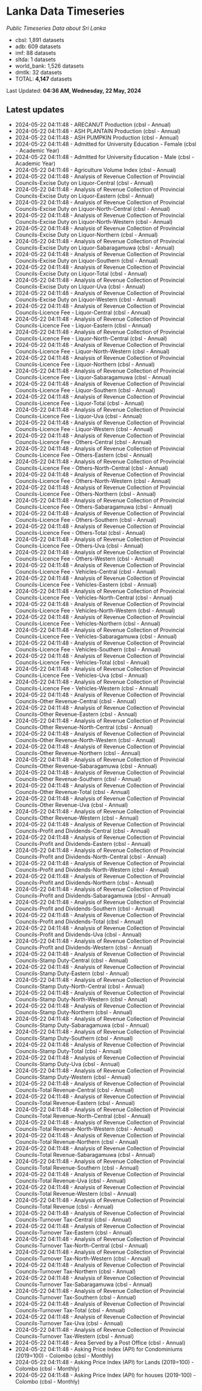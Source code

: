 # Lanka Data Timeseries
*Public Timeseries Data about Sri Lanka*

* cbsl: 1,891 datasets
* adb: 609 datasets
* imf: 88 datasets
* sltda: 1 datasets
* world_bank: 1,526 datasets
* dmtlk: 32 datasets
* TOTAL: **4,147** datasets

Last Updated: **04:36 AM, Wednesday, 22 May, 2024**

## Latest updates

* 2024-05-22 04:11:48 - ARECANUT Production (cbsl - Annual)
* 2024-05-22 04:11:48 - ASH PLANTAIN Production (cbsl - Annual)
* 2024-05-22 04:11:48 - ASH PUMPKIN Production (cbsl - Annual)
* 2024-05-22 04:11:48 - Admitted for University Education - Female (cbsl - Academic Year)
* 2024-05-22 04:11:48 - Admitted for University Education - Male (cbsl - Academic Year)
* 2024-05-22 04:11:48 - Agriculture Volume Index (cbsl - Annual)
* 2024-05-22 04:11:48 - Analysis of Revenue Collection of Provincial Councils-Excise Duty on Liquor-Central (cbsl - Annual)
* 2024-05-22 04:11:48 - Analysis of Revenue Collection of Provincial Councils-Excise Duty on Liquor-Eastern (cbsl - Annual)
* 2024-05-22 04:11:48 - Analysis of Revenue Collection of Provincial Councils-Excise Duty on Liquor-North-Central (cbsl - Annual)
* 2024-05-22 04:11:48 - Analysis of Revenue Collection of Provincial Councils-Excise Duty on Liquor-North-Western (cbsl - Annual)
* 2024-05-22 04:11:48 - Analysis of Revenue Collection of Provincial Councils-Excise Duty on Liquor-Northern (cbsl - Annual)
* 2024-05-22 04:11:48 - Analysis of Revenue Collection of Provincial Councils-Excise Duty on Liquor-Sabaragamuwa (cbsl - Annual)
* 2024-05-22 04:11:48 - Analysis of Revenue Collection of Provincial Councils-Excise Duty on Liquor-Southern (cbsl - Annual)
* 2024-05-22 04:11:48 - Analysis of Revenue Collection of Provincial Councils-Excise Duty on Liquor-Total (cbsl - Annual)
* 2024-05-22 04:11:48 - Analysis of Revenue Collection of Provincial Councils-Excise Duty on Liquor-Uva (cbsl - Annual)
* 2024-05-22 04:11:48 - Analysis of Revenue Collection of Provincial Councils-Excise Duty on Liquor-Western (cbsl - Annual)
* 2024-05-22 04:11:48 - Analysis of Revenue Collection of Provincial Councils-Licence Fee - Liquor-Central (cbsl - Annual)
* 2024-05-22 04:11:48 - Analysis of Revenue Collection of Provincial Councils-Licence Fee - Liquor-Eastern (cbsl - Annual)
* 2024-05-22 04:11:48 - Analysis of Revenue Collection of Provincial Councils-Licence Fee - Liquor-North-Central (cbsl - Annual)
* 2024-05-22 04:11:48 - Analysis of Revenue Collection of Provincial Councils-Licence Fee - Liquor-North-Western (cbsl - Annual)
* 2024-05-22 04:11:48 - Analysis of Revenue Collection of Provincial Councils-Licence Fee - Liquor-Northern (cbsl - Annual)
* 2024-05-22 04:11:48 - Analysis of Revenue Collection of Provincial Councils-Licence Fee - Liquor-Sabaragamuwa (cbsl - Annual)
* 2024-05-22 04:11:48 - Analysis of Revenue Collection of Provincial Councils-Licence Fee - Liquor-Southern (cbsl - Annual)
* 2024-05-22 04:11:48 - Analysis of Revenue Collection of Provincial Councils-Licence Fee - Liquor-Total (cbsl - Annual)
* 2024-05-22 04:11:48 - Analysis of Revenue Collection of Provincial Councils-Licence Fee - Liquor-Uva (cbsl - Annual)
* 2024-05-22 04:11:48 - Analysis of Revenue Collection of Provincial Councils-Licence Fee - Liquor-Western (cbsl - Annual)
* 2024-05-22 04:11:48 - Analysis of Revenue Collection of Provincial Councils-Licence Fee - Others-Central (cbsl - Annual)
* 2024-05-22 04:11:48 - Analysis of Revenue Collection of Provincial Councils-Licence Fee - Others-Eastern (cbsl - Annual)
* 2024-05-22 04:11:48 - Analysis of Revenue Collection of Provincial Councils-Licence Fee - Others-North-Central (cbsl - Annual)
* 2024-05-22 04:11:48 - Analysis of Revenue Collection of Provincial Councils-Licence Fee - Others-North-Western (cbsl - Annual)
* 2024-05-22 04:11:48 - Analysis of Revenue Collection of Provincial Councils-Licence Fee - Others-Northern (cbsl - Annual)
* 2024-05-22 04:11:48 - Analysis of Revenue Collection of Provincial Councils-Licence Fee - Others-Sabaragamuwa (cbsl - Annual)
* 2024-05-22 04:11:48 - Analysis of Revenue Collection of Provincial Councils-Licence Fee - Others-Southern (cbsl - Annual)
* 2024-05-22 04:11:48 - Analysis of Revenue Collection of Provincial Councils-Licence Fee - Others-Total (cbsl - Annual)
* 2024-05-22 04:11:48 - Analysis of Revenue Collection of Provincial Councils-Licence Fee - Others-Uva (cbsl - Annual)
* 2024-05-22 04:11:48 - Analysis of Revenue Collection of Provincial Councils-Licence Fee - Others-Western (cbsl - Annual)
* 2024-05-22 04:11:48 - Analysis of Revenue Collection of Provincial Councils-Licence Fee - Vehicles-Central (cbsl - Annual)
* 2024-05-22 04:11:48 - Analysis of Revenue Collection of Provincial Councils-Licence Fee - Vehicles-Eastern (cbsl - Annual)
* 2024-05-22 04:11:48 - Analysis of Revenue Collection of Provincial Councils-Licence Fee - Vehicles-North-Central (cbsl - Annual)
* 2024-05-22 04:11:48 - Analysis of Revenue Collection of Provincial Councils-Licence Fee - Vehicles-North-Western (cbsl - Annual)
* 2024-05-22 04:11:48 - Analysis of Revenue Collection of Provincial Councils-Licence Fee - Vehicles-Northern (cbsl - Annual)
* 2024-05-22 04:11:48 - Analysis of Revenue Collection of Provincial Councils-Licence Fee - Vehicles-Sabaragamuwa (cbsl - Annual)
* 2024-05-22 04:11:48 - Analysis of Revenue Collection of Provincial Councils-Licence Fee - Vehicles-Southern (cbsl - Annual)
* 2024-05-22 04:11:48 - Analysis of Revenue Collection of Provincial Councils-Licence Fee - Vehicles-Total (cbsl - Annual)
* 2024-05-22 04:11:48 - Analysis of Revenue Collection of Provincial Councils-Licence Fee - Vehicles-Uva (cbsl - Annual)
* 2024-05-22 04:11:48 - Analysis of Revenue Collection of Provincial Councils-Licence Fee - Vehicles-Western (cbsl - Annual)
* 2024-05-22 04:11:48 - Analysis of Revenue Collection of Provincial Councils-Other Revenue-Central (cbsl - Annual)
* 2024-05-22 04:11:48 - Analysis of Revenue Collection of Provincial Councils-Other Revenue-Eastern (cbsl - Annual)
* 2024-05-22 04:11:48 - Analysis of Revenue Collection of Provincial Councils-Other Revenue-North-Central (cbsl - Annual)
* 2024-05-22 04:11:48 - Analysis of Revenue Collection of Provincial Councils-Other Revenue-North-Western (cbsl - Annual)
* 2024-05-22 04:11:48 - Analysis of Revenue Collection of Provincial Councils-Other Revenue-Northern (cbsl - Annual)
* 2024-05-22 04:11:48 - Analysis of Revenue Collection of Provincial Councils-Other Revenue-Sabaragamuwa (cbsl - Annual)
* 2024-05-22 04:11:48 - Analysis of Revenue Collection of Provincial Councils-Other Revenue-Southern (cbsl - Annual)
* 2024-05-22 04:11:48 - Analysis of Revenue Collection of Provincial Councils-Other Revenue-Total (cbsl - Annual)
* 2024-05-22 04:11:48 - Analysis of Revenue Collection of Provincial Councils-Other Revenue-Uva (cbsl - Annual)
* 2024-05-22 04:11:48 - Analysis of Revenue Collection of Provincial Councils-Other Revenue-Western (cbsl - Annual)
* 2024-05-22 04:11:48 - Analysis of Revenue Collection of Provincial Councils-Profit and Dividends-Central (cbsl - Annual)
* 2024-05-22 04:11:48 - Analysis of Revenue Collection of Provincial Councils-Profit and Dividends-Eastern (cbsl - Annual)
* 2024-05-22 04:11:48 - Analysis of Revenue Collection of Provincial Councils-Profit and Dividends-North-Central (cbsl - Annual)
* 2024-05-22 04:11:48 - Analysis of Revenue Collection of Provincial Councils-Profit and Dividends-North-Western (cbsl - Annual)
* 2024-05-22 04:11:48 - Analysis of Revenue Collection of Provincial Councils-Profit and Dividends-Northern (cbsl - Annual)
* 2024-05-22 04:11:48 - Analysis of Revenue Collection of Provincial Councils-Profit and Dividends-Sabaragamuwa (cbsl - Annual)
* 2024-05-22 04:11:48 - Analysis of Revenue Collection of Provincial Councils-Profit and Dividends-Southern (cbsl - Annual)
* 2024-05-22 04:11:48 - Analysis of Revenue Collection of Provincial Councils-Profit and Dividends-Total (cbsl - Annual)
* 2024-05-22 04:11:48 - Analysis of Revenue Collection of Provincial Councils-Profit and Dividends-Uva (cbsl - Annual)
* 2024-05-22 04:11:48 - Analysis of Revenue Collection of Provincial Councils-Profit and Dividends-Western (cbsl - Annual)
* 2024-05-22 04:11:48 - Analysis of Revenue Collection of Provincial Councils-Stamp Duty-Central (cbsl - Annual)
* 2024-05-22 04:11:48 - Analysis of Revenue Collection of Provincial Councils-Stamp Duty-Eastern (cbsl - Annual)
* 2024-05-22 04:11:48 - Analysis of Revenue Collection of Provincial Councils-Stamp Duty-North-Central (cbsl - Annual)
* 2024-05-22 04:11:48 - Analysis of Revenue Collection of Provincial Councils-Stamp Duty-North-Western (cbsl - Annual)
* 2024-05-22 04:11:48 - Analysis of Revenue Collection of Provincial Councils-Stamp Duty-Northern (cbsl - Annual)
* 2024-05-22 04:11:48 - Analysis of Revenue Collection of Provincial Councils-Stamp Duty-Sabaragamuwa (cbsl - Annual)
* 2024-05-22 04:11:48 - Analysis of Revenue Collection of Provincial Councils-Stamp Duty-Southern (cbsl - Annual)
* 2024-05-22 04:11:48 - Analysis of Revenue Collection of Provincial Councils-Stamp Duty-Total (cbsl - Annual)
* 2024-05-22 04:11:48 - Analysis of Revenue Collection of Provincial Councils-Stamp Duty-Uva (cbsl - Annual)
* 2024-05-22 04:11:48 - Analysis of Revenue Collection of Provincial Councils-Stamp Duty-Western (cbsl - Annual)
* 2024-05-22 04:11:48 - Analysis of Revenue Collection of Provincial Councils-Total Revenue-Central (cbsl - Annual)
* 2024-05-22 04:11:48 - Analysis of Revenue Collection of Provincial Councils-Total Revenue-Eastern (cbsl - Annual)
* 2024-05-22 04:11:48 - Analysis of Revenue Collection of Provincial Councils-Total Revenue-North-Central (cbsl - Annual)
* 2024-05-22 04:11:48 - Analysis of Revenue Collection of Provincial Councils-Total Revenue-North-Western (cbsl - Annual)
* 2024-05-22 04:11:48 - Analysis of Revenue Collection of Provincial Councils-Total Revenue-Northern (cbsl - Annual)
* 2024-05-22 04:11:48 - Analysis of Revenue Collection of Provincial Councils-Total Revenue-Sabaragamuwa (cbsl - Annual)
* 2024-05-22 04:11:48 - Analysis of Revenue Collection of Provincial Councils-Total Revenue-Southern (cbsl - Annual)
* 2024-05-22 04:11:48 - Analysis of Revenue Collection of Provincial Councils-Total Revenue-Uva (cbsl - Annual)
* 2024-05-22 04:11:48 - Analysis of Revenue Collection of Provincial Councils-Total Revenue-Western (cbsl - Annual)
* 2024-05-22 04:11:48 - Analysis of Revenue Collection of Provincial Councils-Total Revenue (cbsl - Annual)
* 2024-05-22 04:11:48 - Analysis of Revenue Collection of Provincial Councils-Turnover Tax-Central (cbsl - Annual)
* 2024-05-22 04:11:48 - Analysis of Revenue Collection of Provincial Councils-Turnover Tax-Eastern (cbsl - Annual)
* 2024-05-22 04:11:48 - Analysis of Revenue Collection of Provincial Councils-Turnover Tax-North-Central (cbsl - Annual)
* 2024-05-22 04:11:48 - Analysis of Revenue Collection of Provincial Councils-Turnover Tax-North-Western (cbsl - Annual)
* 2024-05-22 04:11:48 - Analysis of Revenue Collection of Provincial Councils-Turnover Tax-Northern (cbsl - Annual)
* 2024-05-22 04:11:48 - Analysis of Revenue Collection of Provincial Councils-Turnover Tax-Sabaragamuwa (cbsl - Annual)
* 2024-05-22 04:11:48 - Analysis of Revenue Collection of Provincial Councils-Turnover Tax-Southern (cbsl - Annual)
* 2024-05-22 04:11:48 - Analysis of Revenue Collection of Provincial Councils-Turnover Tax-Total (cbsl - Annual)
* 2024-05-22 04:11:48 - Analysis of Revenue Collection of Provincial Councils-Turnover Tax-Uva (cbsl - Annual)
* 2024-05-22 04:11:48 - Analysis of Revenue Collection of Provincial Councils-Turnover Tax-Western (cbsl - Annual)
* 2024-05-22 04:11:48 - Area Served by a Post Office (cbsl - Annual)
* 2024-05-22 04:11:48 - Asking Price Index (API) for Condominiums (2019=100) - Colombo (cbsl - Monthly)
* 2024-05-22 04:11:48 - Asking Price Index (API) for Lands (2019=100) - Colombo (cbsl - Monthly)
* 2024-05-22 04:11:48 - Asking Price Index (API) for houses (2019-100) - Colombo (cbsl - Monthly)